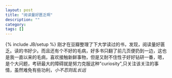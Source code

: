 ```yaml
---
layout: post
title: "阅读量好匮乏啊"
description: ""
category: 
tags: []
---
```

{% include JB/setup %}
刚才在豆瓣整理了下大学读过的书，发现，阅读量好匮乏。读的书好少。而且还有个不好的毛病，好多书只翻了前几页便扔到一边，这也是我一直以来的毛病，喜欢接触新鲜事物，但是又耐不住性子好好钻研一番，嗯，是个大问题，考研最大的障碍就是努力克服这种"curiosity",只关注该关注的事情，虽然难免有些功利，*小不忍则乱长远*
